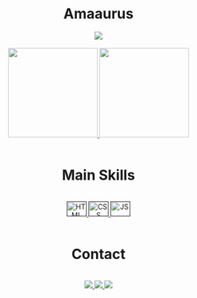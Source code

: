<h1 align="center">Amaaurus</h1>
<div align="center">
<img align="center" src="https://media2.giphy.com/media/bJ4TVNYNUympPgcpem/giphy.gif?cid=6c09b952diixl1o3tsubc4yhxbzx2p6v2azhffhli5o13023&ep=v1_internal_gif_by_id&rid=giphy.gif&ct=g"/>
</div>
</br>
<div align="center">
  <a href="https://github.com/Amaaurus">
    <img height="180em" src="https://github-readme-stats.vercel.app/api?username=Amaaurus&show_icons=false&theme=chartreuse-dark&include_all_commits=true&count_private=true"/>
    <img height="180em" href="" src="https://github-readme-stats.vercel.app/api/top-langs/?username=Amaaurus&langs_count=16&theme=chartreuse-dark"/>
  </a>
</div>
</br>
<div align="center">
<h1>Main Skills</h1>
</br>
  <a href=""><img alt="HTML" height="30em" width="40em" src="https://devicon-website.vercel.app/api/html5/original.svg"/> 
<img alt="CSS" height="30em" width="40em" src="https://devicon-website.vercel.app/api/css3/original.svg"/> 
<img alt="JS" height="30em" width="40em" src="https://devicon-website.vercel.app/api/javascript/plain.svg"/> 
  </a>
</div>
</br>
<div align="center">
<h1>Contact</h1>
</br>
<a target="_blank" alt="amaaurus@proton.me" href=""><img class="margem" target="_blank" margin="0px 10px 0px 10px" src="https://img.shields.io/badge/ProtonMail-8B89CC?style=for-the-badge&logo=protonmail&logoColor=white"/>
</a>
<a target="_blank" href="https://www.instagram.com/amaaurus/"><img margin="0px 10px 0px 10px" target="_blank" src="https://img.shields.io/badge/Instagram-E4405F?style=for-the-badge&logo=instagram&logoColor=white"/>
</a>
  <img src="https://media2.giphy.com/media/TqiwHbFBaZ4ti/giphy.gif?cid=6c09b952qq8j99ynrhrzbnebcseyipcakwyyd73xc7oofhhz&ep=v1_internal_gif_by_id&rid=giphy.gif&ct=g"/>
</div>
